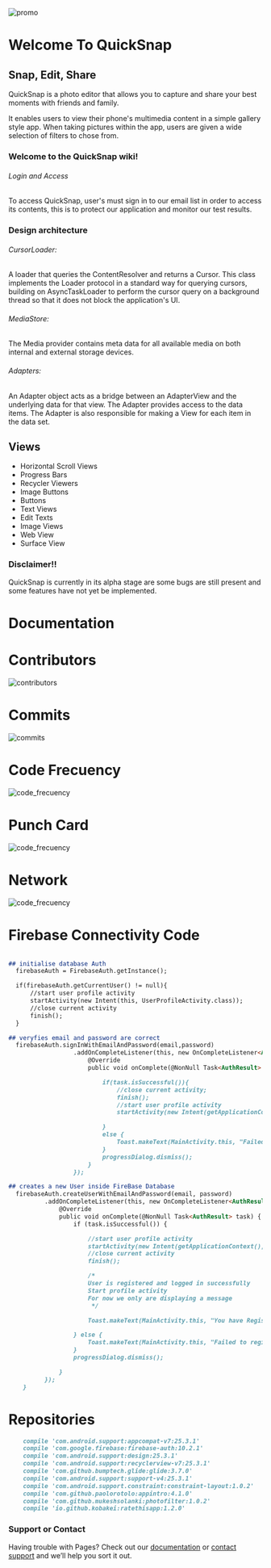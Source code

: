 ![promo](https://github.com/Ecko95/QuickSnap/blob/master/app/src/main/promo.png)

# Welcome To QuickSnap

## Snap, Edit, Share

QuickSnap is a photo editor that allows you to capture and share your best moments with friends and family.

It enables users to view their phone's multimedia content in a simple gallery style app. When taking pictures within the app, users are given a wide selection of filters to chose from.

### Welcome to the QuickSnap wiki!

###### Login and Access
To access QuickSnap, user's must sign in to our email list in order to access its contents, this is to protect our application and    monitor our test results.

### Design architecture
###### CursorLoader:
A loader that queries the ContentResolver and returns a Cursor. This class implements the Loader protocol in a standard way for querying cursors, building on AsyncTaskLoader to perform the cursor query on a background thread so that it does not block the application's UI.

###### MediaStore:
The Media provider contains meta data for all available media on both internal and external storage devices.

###### Adapters:
An Adapter object acts as a bridge between an AdapterView and the underlying data for that view. The Adapter provides access to the data items. The Adapter is also responsible for making a View for each item in the data set.
 
## Views

* Horizontal Scroll Views
* Progress Bars
* Recycler Viewers
* Image Buttons
* Buttons 
* Text Views
* Edit Texts
* Image Views
* Web View
* Surface View

### Disclaimer!!
QuickSnap is currently in its alpha stage are some bugs are still present and some features have not yet be implemented.


# Documentation

# Contributors
![contributors](https://github.com/Ecko95/ecko95.github.io/blob/master/img/contributors.PNG)

# Commits
![commits](https://github.com/Ecko95/ecko95.github.io/blob/master/img/commits.PNG)

# Code Frecuency
![code_frecuency](https://github.com/Ecko95/ecko95.github.io/blob/master/img/code_frecuency.PNG)

# Punch Card
![code_frecuency](https://github.com/Ecko95/ecko95.github.io/blob/master/img/punch_card.PNG)

# Network
![code_frecuency](https://github.com/Ecko95/ecko95.github.io/blob/master/img/network.PNG)

# Firebase Connectivity Code
```markdown

## initialise database Auth
  firebaseAuth = FirebaseAuth.getInstance();

  if(firebaseAuth.getCurrentUser() != null){
      //start user profile activity
      startActivity(new Intent(this, UserProfileActivity.class));
      //close current activity
      finish();
  }

```

```markdown
## veryfies email and password are correct        
  firebaseAuth.signInWithEmailAndPassword(email,password)
                  .addOnCompleteListener(this, new OnCompleteListener<AuthResult>() {
                      @Override
                      public void onComplete(@NonNull Task<AuthResult> task) {

                          if(task.isSuccessful()){
                              //close current activity;
                              finish();
                              //start user profile activity
                              startActivity(new Intent(getApplicationContext(), UserProfileActivity.class));

                          }
                          else {
                              Toast.makeText(MainActivity.this, "Failed to log in", Toast.LENGTH_SHORT).show();
                          }
                          progressDialog.dismiss();
                      }
                  });

``` 
```markdown            
## creates a new User inside FireBase Database
  firebaseAuth.createUserWithEmailAndPassword(email, password)
          .addOnCompleteListener(this, new OnCompleteListener<AuthResult>() {
              @Override
              public void onComplete(@NonNull Task<AuthResult> task) {
                  if (task.isSuccessful()) {

                      //start user profile activity
                      startActivity(new Intent(getApplicationContext(), UserProfileActivity.class));
                      //close current activity
                      finish();

                      /*
                      User is registered and logged in successfully
                      Start profile activity
                      For now we only are displaying a message
                       */

                      Toast.makeText(MainActivity.this, "You have Registered Successfully", Toast.LENGTH_SHORT).show();

                  } else {
                      Toast.makeText(MainActivity.this, "Failed to register, Please try again", Toast.LENGTH_SHORT).show();
                  }
                  progressDialog.dismiss();

              }
          });
    }
```
# Repositories

```markdown
    compile 'com.android.support:appcompat-v7:25.3.1'
    compile 'com.google.firebase:firebase-auth:10.2.1'
    compile 'com.android.support:design:25.3.1'
    compile 'com.android.support:recyclerview-v7:25.3.1'
    compile 'com.github.bumptech.glide:glide:3.7.0'
    compile 'com.android.support:support-v4:25.3.1'
    compile 'com.android.support.constraint:constraint-layout:1.0.2'
    compile 'com.github.paolorotolo:appintro:4.1.0'
    compile 'com.github.mukeshsolanki:photofilter:1.0.2'
    compile 'io.github.kobakei:ratethisapp:1.2.0'

```

### Support or Contact

Having trouble with Pages? Check out our [documentation](https://help.github.com/categories/github-pages-basics/) or [contact support](https://github.com/contact) and we’ll help you sort it out.

